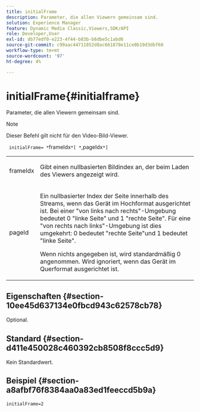 ```yaml
---
title: initialFrame
description: Parameter, die allen Viewern gemeinsam sind.
solution: Experience Manager
feature: Dynamic Media Classic,Viewers,SDK/API
role: Developer,User
exl-id: db77edf0-e223-4f44-b83b-b6dbe5c1abd6
source-git-commit: c99aac44711852d8ac661878e11ce0b19d3dbf60
workflow-type: tm+mt
source-wordcount: '97'
ht-degree: 4%

---
```


# initialFrame{#initialframe}

Parameter, die allen Viewern gemeinsam sind.

>[!NOTE]
>
>Dieser Befehl gilt nicht für den Video-Bild-Viewer.

` initialFrame= *`frameIdx`*[ *`,pageIdx`*]`

<table id="table_9B98C97485DD4DEB8A6ECBCE8DF6B886"> 
 <tbody> 
  <tr> 
   <td colname="col1"> <p> <span class="codeph"> <span class="varname"> frameIdx</span> </span> </p> </td> 
   <td colname="col2"> <p> Gibt einen nullbasierten Bildindex an, der beim Laden des Viewers angezeigt wird. </p> </td> 
  </tr> 
  <tr> 
   <td colname="col1"> <p><span class="codeph"><span class="varname"> pageId</span></span> </p> </td> 
   <td colname="col2"> <p>Ein nullbasierter Index der Seite innerhalb des Streams, wenn das Gerät im Hochformat ausgerichtet ist. Bei einer "von links nach rechts"-Umgebung bedeutet <span class="codeph"> 0</span> "linke Seite" und <span class="codeph"> 1</span> "rechte Seite". Für eine "von rechts nach links"-Umgebung ist dies umgekehrt: <span class="codeph"> 0</span> bedeutet "rechte Seite"und <span class="codeph"> 1</span> bedeutet "linke Seite". </p> <p>Wenn nichts angegeben ist, wird standardmäßig <span class="codeph"> 0</span> angenommen. Wird ignoriert, wenn das Gerät im Querformat ausgerichtet ist. </p> </td> 
  </tr> 
 </tbody> 
</table>

## Eigenschaften {#section-10ee45d637134e0fbcd943c62578cb78}

Optional.

## Standard {#section-d411e450028c460392cb8508f8ccc5d9}

Kein Standardwert.

## Beispiel {#section-a8afbf76f8384aa0a83ed1feeccd5b9a}

```
initialFrame=2
```

